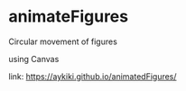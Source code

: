 # animateFigures
Circular movement of figures 

using Canvas

link: https://aykiki.github.io/animatedFigures/
